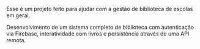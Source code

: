 Esse é um projeto feito para ajudar com a gestão de biblioteca de escolas em geral.

Desenvolvimento de um sistema completo de biblioteca com autenticação via Firebase, interatividade com livros e persistência através de uma API remota.

 
